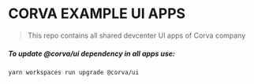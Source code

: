 # CORVA EXAMPLE UI APPS

> This repo contains all shared devcenter UI apps of Corva company

##### To update @corva/ui dependency in all apps use:

`yarn workspaces run upgrade @corva/ui`
